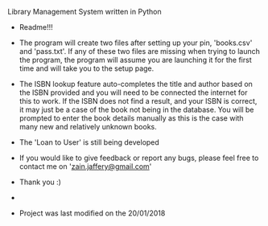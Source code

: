 Library Management System written in Python

- Readme!!!

- The program will create two files after setting up your pin, 'books.csv' and 'pass.txt'. If any of these two files are
  missing when trying to launch the program, the program will assume you are launching it for the first time and will
  take you to the setup page.

- The ISBN lookup feature auto-completes the title and author based on the ISBN provided and you will need to be 
  connected the internet for this to work. If the ISBN does not find a result, and your ISBN is correct, it may 
  just be a case of the book not being in the database. You will be prompted to enter the book details manually 
  as this is the case with many new and relatively unknown books.

- The 'Loan to User' is still being developed

- If you would like to give feedback or report any bugs, please feel free to contact me on 'zain.jaffery@gmail.com'

- Thank you :)

-

- Project was last modified on the 20/01/2018
